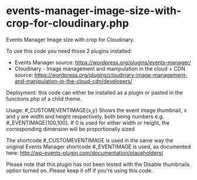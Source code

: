 # events-manager-image-size-with-crop-for-cloudinary.php
Events Manager Image size with crop for Cloudinary.

To use this code you need those 2 plugins installed:
- Events Manager
  source: https://wordpress.org/plugins/events-manager/
- Cloudinary - Image management and manipulation in the cloud + CDN
  source: https://wordpress.org/plugins/cloudinary-image-management-and-manipulation-in-the-cloud-cdn/developers/

Deployment: this code can either be installed as a plugin or pasted in the functions.php of a child theme.

Usage: #_CUSTOMEVENTIMAGE{x,y}
Shows the event image thumbnail, x and y are width and height respectively, both being numbers e.g. #_EVENTIMAGE{100,100}. If 0 is used for either width or height, the corresponding dimension will be proportionally sized

The shortcode #_CUSTOMEVENTIMAGE is used in the same way the original Events Manager shortcode #_EVENTIMAGE is used, as documented here: http://wp-events-plugin.com/documentation/placeholders/

Please note that this plugin has not been tested with the Disable thumbnails option turned on. Please keep it off if you're using this code.
